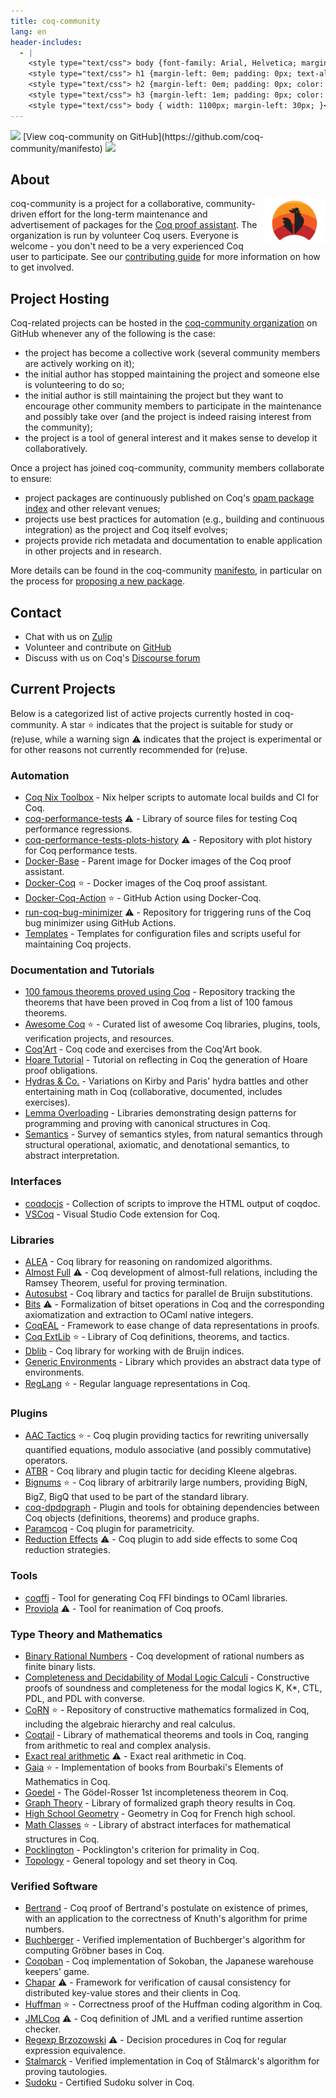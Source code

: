 ```yaml
---
title: coq-community
lang: en
header-includes:
  - |
    <style type="text/css"> body {font-family: Arial, Helvetica; margin-left: 5em; font-size: large;} </style>
    <style type="text/css"> h1 {margin-left: 0em; padding: 0px; text-align: center} </style>
    <style type="text/css"> h2 {margin-left: 0em; padding: 0px; color: #580909} </style>
    <style type="text/css"> h3 {margin-left: 1em; padding: 0px; color: #C05001;} </style>
    <style type="text/css"> body { width: 1100px; margin-left: 30px; }</style>
---
```


<div style="text-align:left"><img src="https://github.githubassets.com/images/modules/logos_page/Octocat.png" height="25" style="border:0px">
[View coq-community on GitHub](https://github.com/coq-community/manifesto)
<img src="https://github.githubassets.com/images/modules/logos_page/Octocat.png" height="25" style="border:0px"></div>

## About

[<img src="coq-logo.svg" align="right" width="100">](https://github.com/coq-community/manifesto)

coq-community is a project for a collaborative, community-driven effort for the long-term
maintenance and advertisement of packages for the [Coq proof assistant](https://coq.inria.fr).
The organization is run by volunteer Coq users. Everyone is welcome - you don't need to be a
very experienced Coq user to participate. See our
[contributing guide](https://github.com/coq-community/manifesto/blob/master/CONTRIBUTING.md)
for more information on how to get involved.

## Project Hosting

Coq-related projects can be hosted in the [coq-community organization](https://github.com/coq-community) on GitHub
whenever any of the following is the case:

- the project has become a collective work (several community members are
  actively working on it);
- the initial author has stopped maintaining the project and someone else is
  volunteering to do so;
- the initial author is still maintaining the project but they want to
  encourage other community members to participate in the maintenance and
  possibly take over (and the project is indeed raising interest from the
  community);
- the project is a tool of general interest and it makes sense to develop it
  collaboratively.

Once a project has joined coq-community, community members collaborate to ensure:

- project packages are continuously published on Coq's [opam package index](https://coq.inria.fr/packages)
  and other relevant venues;
- projects use best practices for automation (e.g., building and continuous integration) as
  the project and Coq itself evolves;
- projects provide rich metadata and documentation to enable application in other projects
  and in research.

More details can be found in the coq-community [manifesto](https://github.com/coq-community/manifesto), in particular on the process for [proposing a new package](https://github.com/coq-community/manifesto/blob/master/CONTRIBUTING.md#proposing-a-new-package).

## Contact

- Chat with us on [Zulip](https://coq.zulipchat.com/#narrow/stream/237663-coq-community-devs.20.26.20users)
- Volunteer and contribute on [GitHub](https://github.com/coq-community/manifesto/issues)
- Discuss with us on Coq's [Discourse forum](https://coq.discourse.group)

## Current Projects

Below is a categorized list of active projects currently hosted in coq-community. A star :star: indicates that the project is suitable for study or (re)use, while a warning sign :warning: indicates that the project is experimental or for other reasons not currently recommended for (re)use.

### Automation

- [Coq Nix Toolbox](https://github.com/coq-community/coq-nix-toolbox) - Nix helper scripts to automate local builds and CI for Coq.
- [coq-performance-tests](https://github.com/coq-community/coq-performance-tests) :warning: - Library of source files for testing Coq performance regressions.
- [coq-performance-tests-plots-history](https://github.com/coq-community/coq-performance-tests-plots-history) :warning: - Repository with plot history for Coq performance tests.
- [Docker-Base](https://github.com/coq-community/docker-base) - Parent image for Docker images of the Coq proof assistant.
- [Docker-Coq](https://github.com/coq-community/docker-coq) :star: - Docker images of the Coq proof assistant.
- [Docker-Coq-Action](https://github.com/coq-community/docker-coq-action) :star: - GitHub Action using Docker-Coq.
- [run-coq-bug-minimizer](https://github.com/coq-community/run-coq-bug-minimizer) :warning: - Repository for triggering runs of the Coq bug minimizer using GitHub Actions.
- [Templates](https://github.com/coq-community/templates) - Templates for configuration files and scripts useful for maintaining Coq projects.

### Documentation and Tutorials

- [100 famous theorems proved using Coq](https://github.com/coq-community/coq-100-theorems) - Repository tracking the theorems that have been proved in Coq from a list of 100 famous theorems.
- [Awesome Coq](https://github.com/coq-community/awesome-coq) :star: - Curated list of awesome Coq libraries, plugins, tools, verification projects, and resources.
- [Coq'Art](https://github.com/coq-community/coq-art) - Coq code and exercises from the Coq'Art book.
- [Hoare Tutorial](https://github.com/coq-community/hoare-tut) - Tutorial on reflecting in Coq the generation of Hoare proof obligations.
- [Hydras & Co.](https://github.com/coq-community/hydra-battles) - Variations on Kirby and Paris' hydra battles and other entertaining math in Coq (collaborative, documented, includes exercises).
- [Lemma Overloading](https://github.com/coq-community/lemma-overloading) - Libraries demonstrating design patterns for programming and proving with canonical structures in Coq.
- [Semantics](https://github.com/coq-community/semantics) - Survey of semantics styles, from natural semantics through structural operational, axiomatic, and denotational semantics, to abstract interpretation.

### Interfaces

- [coqdocjs](https://github.com/coq-community/coqdocjs) - Collection of scripts to improve the HTML output of coqdoc.
- [VSCoq](https://github.com/coq-community/vscoq) - Visual Studio Code extension for Coq.

### Libraries

- [ALEA](https://github.com/coq-community/alea) - Coq library for reasoning on randomized algorithms.
- [Almost Full](https://github.com/coq-community/almost-full) :warning: - Coq development of almost-full relations, including the Ramsey Theorem, useful for proving termination.
- [Autosubst](https://github.com/coq-community/autosubst) - Coq library and tactics for parallel de Bruijn substitutions.
- [Bits](https://github.com/coq-community/bits) :warning: - Formalization of bitset operations in Coq and the corresponding axiomatization and extraction to OCaml native integers.
- [CoqEAL](https://github.com/coq-community/coqeal) - Framework to ease change of data representations in proofs.
- [Coq ExtLib](https://github.com/coq-community/coq-ext-lib) :star: - Library of Coq definitions, theorems, and tactics.
- [Dblib](https://github.com/coq-community/dblib) - Coq library for working with de Bruijn indices.
- [Generic Environments](https://github.com/coq-community/generic-environments) - Library which provides an abstract data type of environments.
- [RegLang](https://github.com/coq-community/reglang) :star: - Regular language representations in Coq.

### Plugins

- [AAC Tactics](https://github.com/coq-community/aac-tactics) :star: - Coq plugin providing tactics for rewriting universally quantified equations, modulo associative (and possibly commutative) operators.
- [ATBR](https://github.com/coq-community/atbr) - Coq library and plugin tactic for deciding Kleene algebras.
- [Bignums](https://github.com/coq-community/bignums) :star: - Coq library of arbitrarily large numbers, providing BigN, BigZ, BigQ that used to be part of the standard library.
- [coq-dpdpgraph](https://github.com/coq-community/coq-dpdgraph) - Plugin and tools for obtaining dependencies between Coq objects (definitions, theorems) and produce graphs.
- [Paramcoq](https://github.com/coq-community/paramcoq) - Coq plugin for parametricity.
- [Reduction Effects](https://github.com/coq-community/reduction-effects) :warning: - Coq plugin to add side effects to some Coq reduction strategies.

### Tools

- [coqffi](https://github.com/coq-community/coqffi) - Tool for generating Coq FFI bindings to OCaml libraries.
- [Proviola](https://github.com/coq-community/proviola) :warning: - Tool for reanimation of Coq proofs.

### Type Theory and Mathematics

- [Binary Rational Numbers](https://github.com/coq-community/qarith-stern-brocot) - Coq development of rational numbers as finite binary lists.
- [Completeness and Decidability of Modal Logic Calculi](https://github.com/coq-community/comp-dec-modal) - Constructive proofs of soundness and completeness for the modal logics K, K*, CTL, PDL, and PDL with converse.
- [CoRN](https://github.com/coq-community/corn) :star: - Repository of constructive mathematics formalized in Coq, including the algebraic hierarchy and real calculus.
- [Coqtail](https://github.com/coq-community/coqtail-math) - Library of mathematical theorems and tools in Coq, ranging from arithmetic to real and complex analysis.
- [Exact real arithmetic](https://github.com/coq-community/exact-real-arithmetic) :warning: - Exact real arithmetic in Coq.
- [Gaia](https://github.com/coq-community/gaia) :star: - Implementation of books from Bourbaki's Elements of Mathematics in Coq.
- [Goedel](https://github.com/coq-community/goedel) - The Gödel-Rosser 1st incompleteness theorem in Coq.
- [Graph Theory](https://github.com/coq-community/graph-theory) - Library of formalized graph theory results in Coq.
- [High School Geometry](https://github.com/coq-community/HighSchoolGeometry) - Geometry in Coq for French high school.
- [Math Classes](https://github.com/coq-community/math-classes) :star: - Library of abstract interfaces for mathematical structures in Coq.
- [Pocklington](https://github.com/coq-community/pocklington) - Pocklington's criterion for primality in Coq.
- [Topology](https://github.com/coq-community/topology) - General topology and set theory in Coq.

### Verified Software

- [Bertrand](https://github.com/coq-community/bertrand) - Coq proof of Bertrand's postulate on existence of primes, with an application to the correctness of Knuth's algorithm for prime numbers.
- [Buchberger](https://github.com/coq-community/buchberger) - Verified implementation of Buchberger's algorithm for computing Gröbner bases in Coq.
- [Coqoban](https://github.com/coq-community/coqoban) - Coq implementation of Sokoban, the Japanese warehouse keepers' game.
- [Chapar](https://github.com/coq-community/chapar) :warning: - Framework for verification of causal consistency for distributed key-value stores and their clients in Coq.
- [Huffman](https://github.com/coq-community/huffman) :star: - Correctness proof of the Huffman coding algorithm in Coq.
- [JMLCoq](https://github.com/coq-community/jmlcoq) :warning: - Coq definition of JML and a verified runtime assertion checker.
- [Regexp Brzozowski](https://github.com/coq-community/regexp-Brzozowski) :warning: - Decision procedures in Coq for regular expression equivalence.
- [Stalmarck](https://github.com/coq-community/stalmarck) - Verified implementation in Coq of Stålmarck's algorithm for proving tautologies.
- [Sudoku](https://github.com/coq-community/sudoku) - Certified Sudoku solver in Coq.
